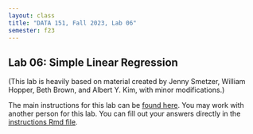 ```yaml
---
layout: class
title: "DATA 151, Fall 2023, Lab 06"
semester: f23
---
```


## Lab 06: Simple Linear Regression

(This lab is heavily based on material created by Jenny Smetzer,
William Hopper, Beth Brown, and Albert Y. Kim, with minor
modifications.)

The main instructions for this lab can be [found
here](https://moderndive.github.io/moderndive_labs/static/PS/PS04_reg_one_num_x.html). You
may work with another person for this lab. You can fill out your
answers directly in the [instructions Rmd file](../lab06.Rmd).
